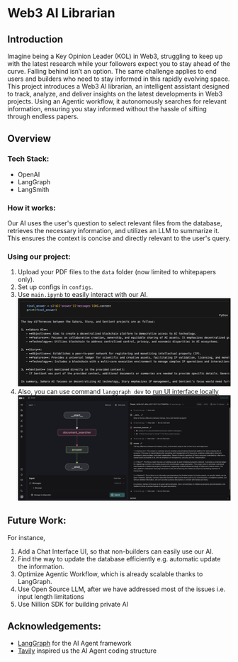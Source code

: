 # Web3 AI Librarian

## Introduction

Imagine being a Key Opinion Leader (KOL) in Web3, struggling to keep up with the latest research while your followers expect you to stay ahead of the curve. Falling behind isn’t an option. 
The same challenge applies to end users and builders who need to stay informed in this rapidly evolving space.
This project introduces a Web3 AI librarian, an intelligent assistant designed to track, analyze, and deliver insights on the latest developments in Web3 projects. Using an Agentic workflow, it autonomously searches for relevant information, ensuring you stay informed without the hassle of sifting through endless papers.

## Overview
### Tech Stack:
- OpenAI
- LangGraph
- LangSmith


### How it works:
Our AI uses the user's question to select relevant files from the database, retrieves the necessary information, and utilizes an LLM to summarize it. This ensures the context is concise and directly relevant to the user's query.


### Using our project:
1. Upload your PDF files to the `data` folder (now limited to whitepapers only).
2. Set up configs in `configs`.
3. Use `main.ipynb` to easily interact with our AI.
![Alt text](https://raw.githubusercontent.com/lordachita/Web3-AI-Librarian/refs/heads/main/image/ipynb.png)
4. Also, you can use command `langgraph dev` to [run UI interface locally](https://langchain-ai.github.io/langgraph/how-tos/local-studio/#install-langgraph-cli)
![Alt text](https://raw.githubusercontent.com/lordachita/Web3-AI-Librarian/refs/heads/main/image/langsmith%20ui.png)



## Future Work:
For instance,
1. Add a Chat Interface UI, so that non-builders can easily use our AI.
2. Find the way to update the database efficiently e.g. automatic update the information.
3. Optimize Agentic Workflow, which is already scalable thanks to LangGraph.
4. Use Open Source LLM, after we have addressed most of the issues i.e. input length limitations
5. Use Nillion SDK for building private AI

## Acknowledgements:
- [LangGraph](https://www.langchain.com/langgraph) for the AI Agent framework
- [Tavily](https://tavily.com/) inspired us the AI Agent coding structure
